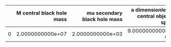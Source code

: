 |    |   M central black hole mass |   mu secondary black hole mass |   a dimensionless central object spin |   p_f final semi-latus rectum |   e_f final eccentricity |       z redshift |   dist luminosity distance in Gpc |   T inspiral duration in years |   A power-law amplitude |   nr power-law index |
|---:|----------------------------:|-------------------------------:|--------------------------------------:|------------------------------:|-------------------------:|-----------------:|----------------------------------:|-------------------------------:|------------------------:|---------------------:|
|  0 |            2.0000000000e+07 |               2.0000000000e+03 |                      9.0000000000e-01 |              3.3286931235e+00 |         0.0000000000e+00 | 1.0000000000e+00 |                  6.8770989824e+00 |               2.0000000000e+00 |        0.0000000000e+00 |     8.0000000000e+00 |